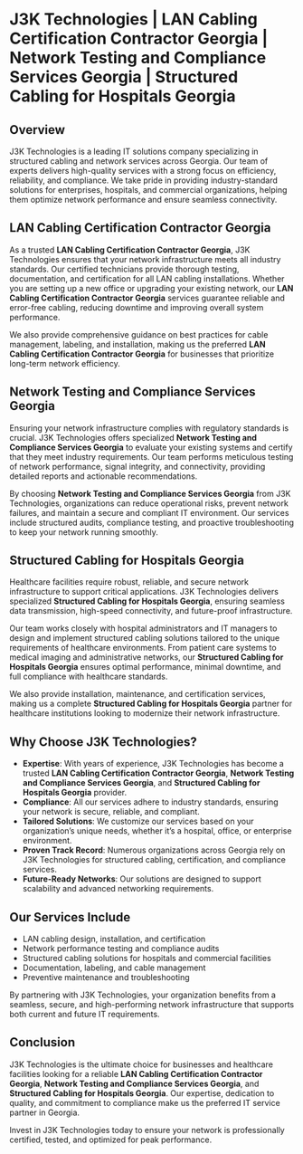 # J3K Technologies | LAN Cabling Certification Contractor Georgia | Network Testing and Compliance Services Georgia | Structured Cabling for Hospitals Georgia

## Overview

J3K Technologies is a leading IT solutions company specializing in structured cabling and network services across Georgia. Our team of experts delivers high-quality services with a strong focus on efficiency, reliability, and compliance. We take pride in providing industry-standard solutions for enterprises, hospitals, and commercial organizations, helping them optimize network performance and ensure seamless connectivity.

## LAN Cabling Certification Contractor Georgia

As a trusted **LAN Cabling Certification Contractor Georgia**, J3K Technologies ensures that your network infrastructure meets all industry standards. Our certified technicians provide thorough testing, documentation, and certification for all LAN cabling installations. Whether you are setting up a new office or upgrading your existing network, our **LAN Cabling Certification Contractor Georgia** services guarantee reliable and error-free cabling, reducing downtime and improving overall system performance.  

We also provide comprehensive guidance on best practices for cable management, labeling, and installation, making us the preferred **LAN Cabling Certification Contractor Georgia** for businesses that prioritize long-term network efficiency.

## Network Testing and Compliance Services Georgia

Ensuring your network infrastructure complies with regulatory standards is crucial. J3K Technologies offers specialized **Network Testing and Compliance Services Georgia** to evaluate your existing systems and certify that they meet industry requirements. Our team performs meticulous testing of network performance, signal integrity, and connectivity, providing detailed reports and actionable recommendations.  

By choosing **Network Testing and Compliance Services Georgia** from J3K Technologies, organizations can reduce operational risks, prevent network failures, and maintain a secure and compliant IT environment. Our services include structured audits, compliance testing, and proactive troubleshooting to keep your network running smoothly.

## Structured Cabling for Hospitals Georgia

Healthcare facilities require robust, reliable, and secure network infrastructure to support critical applications. J3K Technologies delivers specialized **Structured Cabling for Hospitals Georgia**, ensuring seamless data transmission, high-speed connectivity, and future-proof infrastructure.  

Our team works closely with hospital administrators and IT managers to design and implement structured cabling solutions tailored to the unique requirements of healthcare environments. From patient care systems to medical imaging and administrative networks, our **Structured Cabling for Hospitals Georgia** ensures optimal performance, minimal downtime, and full compliance with healthcare standards.  

We also provide installation, maintenance, and certification services, making us a complete **Structured Cabling for Hospitals Georgia** partner for healthcare institutions looking to modernize their network infrastructure.

## Why Choose J3K Technologies?

- **Expertise**: With years of experience, J3K Technologies has become a trusted **LAN Cabling Certification Contractor Georgia**, **Network Testing and Compliance Services Georgia**, and **Structured Cabling for Hospitals Georgia** provider.  
- **Compliance**: All our services adhere to industry standards, ensuring your network is secure, reliable, and compliant.  
- **Tailored Solutions**: We customize our services based on your organization’s unique needs, whether it’s a hospital, office, or enterprise environment.  
- **Proven Track Record**: Numerous organizations across Georgia rely on J3K Technologies for structured cabling, certification, and compliance services.  
- **Future-Ready Networks**: Our solutions are designed to support scalability and advanced networking requirements.

## Our Services Include

- LAN cabling design, installation, and certification  
- Network performance testing and compliance audits  
- Structured cabling solutions for hospitals and commercial facilities  
- Documentation, labeling, and cable management  
- Preventive maintenance and troubleshooting  

By partnering with J3K Technologies, your organization benefits from a seamless, secure, and high-performing network infrastructure that supports both current and future IT requirements.

## Conclusion

J3K Technologies is the ultimate choice for businesses and healthcare facilities looking for a reliable **LAN Cabling Certification Contractor Georgia**, **Network Testing and Compliance Services Georgia**, and **Structured Cabling for Hospitals Georgia**. Our expertise, dedication to quality, and commitment to compliance make us the preferred IT service partner in Georgia.  

Invest in J3K Technologies today to ensure your network is professionally certified, tested, and optimized for peak performance.  
